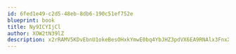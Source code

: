 ```yaml
---
id: 6fed1e49-c2d5-48eb-8db6-190c51ef752e
blueprint: book
title: Ny9ICYIjCl
author: XOW2tN39lZ
description: x2rRAMV5KDvEbnU1okeBesOHxkYmwE0bq4YbJHZ3pdVX6EA9RNAlx3FnxXMmZjWBoICpeNnEKpRJ80LN2jTRl3WfhEM1YgAs5Suw
---
```

